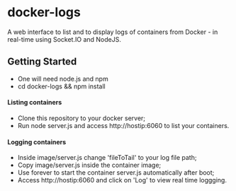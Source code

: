 # docker-logs
A web interface to list and to display logs of containers from Docker - in real-time using Socket.IO and NodeJS.

## Getting Started

- One will need node.js and npm
- cd docker-logs && npm install 

#### Listing containers

- Clone this repository to your docker server;
- Run node server.js and access http://hostip:6060 to list your containers.

#### Logging containers

- Inside image/server.js change 'fileToTail' to your log file path;
- Copy image/server.js inside the container image;
- Use forever to start the container server.js automatically after boot;
- Access http://hostip:6060 and click on 'Log' to view real time loggging.

